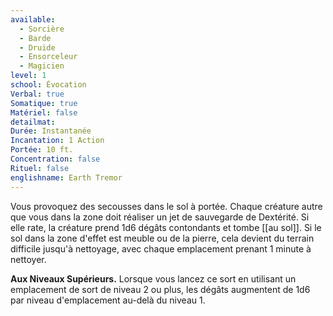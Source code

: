 ```yaml
---
available:
  - Sorcière
  - Barde
  - Druide
  - Ensorceleur
  - Magicien
level: 1
school: Évocation
Verbal: true
Somatique: true
Matériel: false
detailmat: 
Durée: Instantanée
Incantation: 1 Action
Portée: 10 ft.
Concentration: false
Rituel: false
englishname: Earth Tremor
---
```

Vous provoquez des secousses dans le sol à portée. Chaque créature autre que vous dans la zone doit réaliser un jet de sauvegarde de Dextérité. Si elle rate, la créature prend 1d6 dégâts contondants et tombe [[au sol]]. Si le sol dans la zone d'effet est meuble ou de la pierre, cela devient du terrain difficile jusqu'à nettoyage, avec chaque emplacement prenant 1 minute à nettoyer.

**Aux Niveaux Supérieurs.** Lorsque vous lancez ce sort en utilisant un emplacement de sort de niveau 2 ou plus, les dégâts augmentent de 1d6 par niveau d'emplacement au-delà du niveau 1.
